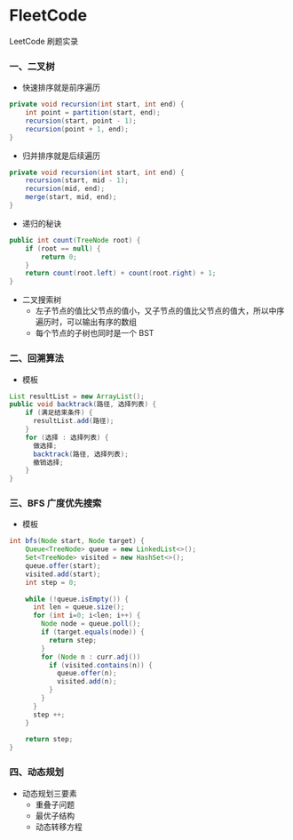 #   FleetCode

LeetCode 刷题实录

### 一、二叉树

- 快速排序就是前序遍历
```java
private void recursion(int start, int end) {
    int point = partition(start, end);
    recursion(start, point - 1);
    recursion(point + 1, end);
}
```

- 归并排序就是后续遍历
```java
private void recursion(int start, int end) {
    recursion(start, mid - 1);
    recursion(mid, end);
    merge(start, mid, end);
}
```

- 递归的秘诀
```java
public int count(TreeNode root) {
    if (root == null) {
        return 0;
    }
    return count(root.left) + count(root.right) + 1;
}
```

- 二叉搜索树
  - 左子节点的值比父节点的值小，又子节点的值比父节点的值大，所以中序遍历时，可以输出有序的数组
  - 每个节点的子树也同时是一个 BST

### 二、回溯算法

- 模板

```java
List resultList = new ArrayList();
public void backtrack(路径, 选择列表) {
    if (满足结束条件) {
      resultList.add(路径);
    }
    for (选择 : 选择列表) {
      做选择;
      backtrack(路径, 选择列表);
      撤销选择;
    }
}
```

### 三、BFS 广度优先搜索

- 模板

```java
int bfs(Node start, Node target) {
    Queue<TreeNode> queue = new LinkedList<>();
    Set<TreeNode> visited = new HashSet<>();
    queue.offer(start);
    visited.add(start);
    int step = 0;
  
    while (!queue.isEmpty()) {
      int len = queue.size();
      for (int i=0; i<len; i++) {
        Node node = queue.poll();
        if (target.equals(node)) {
          return step;
        }
        for (Node n : curr.adj())
          if (visited.contains(n)) {
            queue.offer(n);
            visited.add(n);
          }
        }
      }
      step ++;
    }
  
    return step;
}
```

### 四、动态规划

- 动态规划三要素
  - 重叠子问题
  - 最优子结构
  - 动态转移方程

